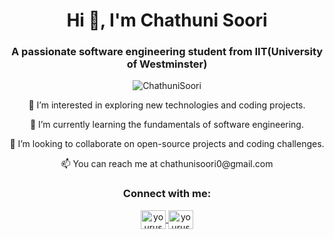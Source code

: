 <h1 align="center">Hi 👋, I'm Chathuni Soori</h1>
<h3 align="center">A passionate software engineering student from IIT(University of Westminster)</h3>

<p align="center"> 
  <img src="https://komarev.com/ghpvc/?username=ChathuniSoori&label=Profile%20views&color=0e75b6&style=flat" alt="ChathuniSoori" />
</p>

<p align="center">👀 I’m interested in exploring new technologies and coding projects.</p>
<p align="center">🌱 I’m currently learning the fundamentals of software engineering.</p>
<p align="center">💞️ I’m looking to collaborate on open-source projects and coding challenges.</p>
<p align="center">📫 You can reach me at chathunisoori0@gmail.com</p>


<h3 align="center">Connect with me:</h3>
<p align="center">
  <a href="https://www.instagram.com/chathuni__soori/" target="blank">
    <img align="center" src="https://raw.githubusercontent.com/rahuldkjain/github-profile-readme-generator/master/src/images/icons/Social/instagram.svg" alt="yourusername" height="30" width="40" />
  </a>
  <a href="https://www.linkedin.com/in/chathuni-sooriyaarachchi-70060227b/" target="blank">
    <img align="center" src="https://raw.githubusercontent.com/rahuldkjain/github-profile-readme-generator/master/src/images/icons/Social/linked-in-alt.svg" alt="yourusername" height="30" width="40" />
  </a>
</p>

